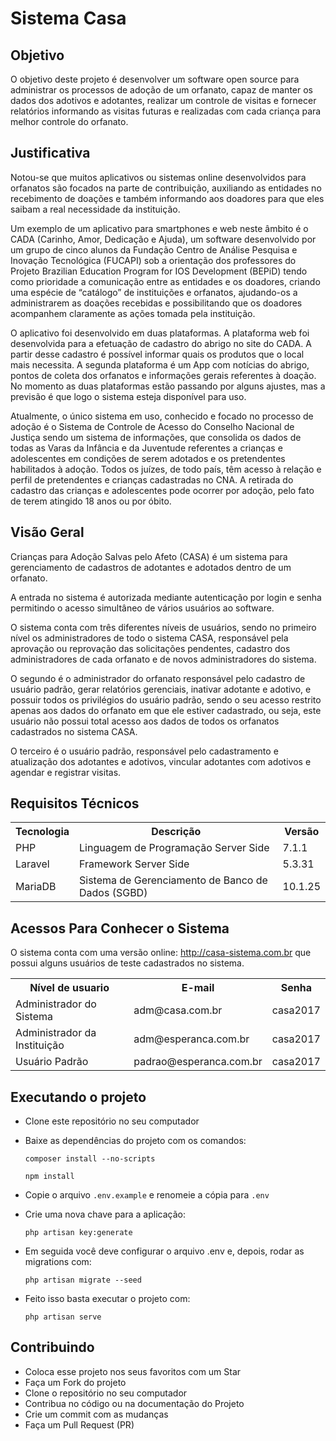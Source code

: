 # Sistema Casa

## Objetivo

O objetivo deste projeto é desenvolver um software open source para administrar os processos de adoção de um orfanato, capaz de manter os dados dos adotivos e adotantes, realizar um controle de visitas e fornecer relatórios informando as visitas futuras e realizadas com cada criança para melhor controle do orfanato.

## Justificativa

Notou-se que muitos aplicativos ou sistemas online desenvolvidos para orfanatos são focados na parte de contribuição, auxiliando as entidades no recebimento de doações e também informando aos doadores para que eles saibam a real necessidade da instituição.

Um exemplo de um aplicativo para smartphones e web neste âmbito é o CADA (Carinho, Amor, Dedicação e Ajuda), um software desenvolvido por um grupo de cinco alunos da  Fundação Centro de Análise Pesquisa e Inovação Tecnológica (FUCAPI) sob a orientação dos professores do Projeto Brazilian Education Program for IOS Development (BEPiD) tendo como prioridade a comunicação entre as entidades e os doadores, criando uma espécie de “catálogo” de instituições e orfanatos, ajudando-os a administrarem as doações recebidas e possibilitando que os doadores acompanhem claramente as ações tomada pela instituição.

O aplicativo foi desenvolvido em duas plataformas. A plataforma web foi desenvolvida para a efetuação de cadastro do abrigo no site do CADA. A partir desse cadastro é possível informar quais os produtos que o local mais necessita. A segunda plataforma é um App com notícias do abrigo, pontos de coleta dos orfanatos e informações gerais referentes à doação. No momento as duas plataformas estão passando por alguns ajustes, mas a previsão é que logo o sistema esteja disponível para uso.

Atualmente, o único sistema em uso, conhecido e focado no processo de adoção é o Sistema de Controle de Acesso do Conselho Nacional de Justiça  sendo um sistema de informações, que consolida os dados de todas as Varas da Infância e da Juventude referentes a crianças e adolescentes em condições de serem adotados e os pretendentes habilitados à adoção.
Todos os juízes, de todo país, têm acesso à relação e perfil de pretendentes e crianças cadastradas no CNA. A retirada do cadastro das crianças e adolescentes pode ocorrer por adoção, pelo fato de terem atingido 18 anos ou por óbito.

## Visão Geral

Crianças para Adoção Salvas pelo Afeto (CASA) é um sistema para gerenciamento de cadastros de adotantes e adotados dentro de um orfanato.

A entrada no sistema é autorizada mediante autenticação por login e senha permitindo o acesso simultâneo de vários usuários ao software.

O sistema conta com três diferentes níveis de usuários, sendo no primeiro nível os administradores de todo o sistema CASA, responsável pela aprovação ou reprovação das solicitações pendentes, cadastro dos administradores de cada orfanato e de novos administradores do sistema.

O segundo é o administrador do orfanato responsável pelo cadastro de usuário padrão, gerar relatórios gerenciais, inativar adotante e adotivo, e possuir todos os privilégios do usuário padrão, sendo o seu acesso restrito apenas aos dados do orfanato em que ele estiver cadastrado, ou seja, este usuário não possui total acesso aos dados de todos os orfanatos cadastrados no sistema CASA.

O terceiro é o usuário padrão, responsável pelo cadastramento e atualização dos adotantes e adotivos, vincular adotantes com adotivos e agendar e registrar visitas.

## Requisitos Técnicos

<table style="width:100%">
  <tr>
    <th>Tecnologia</th>
    <th>Descrição</th>
    <th>Versão</th>
  </tr>
  <tr>
    <td>PHP</td>
    <td>Linguagem de Programação Server Side</td>
    <td>7.1.1</td>
  </tr>
  <tr>
    <td>Laravel</td>
    <td>Framework Server Side</td>
    <td>5.3.31</td>
  </tr>
  <tr>
    <td>MariaDB</td>
    <td>Sistema de Gerenciamento de Banco de Dados (SGBD)</td>
    <td>10.1.25</td>
  </tr>
</table>


## Acessos Para Conhecer o Sistema

O sistema conta com uma versão online: http://casa-sistema.com.br que possui alguns usuários de teste cadastrados no sistema.

<table style="width:100%">
  <tr>
    <th>Nível de usuario</th>
    <th>E-mail</th>
    <th>Senha</th>
  </tr>
  <tr>
    <td>Administrador do Sistema</td>
    <td>adm@casa.com.br</td>
    <td>casa2017</td>
  </tr>
  <tr>
    <td>Administrador da Instituição</td>
    <td>adm@esperanca.com.br</td>
    <td>casa2017</td>
  </tr>
  <tr>
    <td>Usuário Padrão</td>
    <td>padrao@esperanca.com.br</td>
    <td>casa2017 </td>
  </tr>
</table>

## Executando o projeto

- Clone este repositório no seu computador
- Baixe as dependências do projeto com os comandos:

  `composer install --no-scripts`

  `npm install`

- Copie o arquivo `.env.example` e renomeie a cópia para `.env`
- Crie uma nova chave para a aplicação:

  `php artisan key:generate`

- Em seguida você deve configurar o arquivo .env e, depois, rodar as migrations com:

  `php artisan migrate --seed`

- Feito isso basta executar o projeto com:

  `php artisan serve`

## Contribuindo

- Coloca esse projeto nos seus favoritos com um Star
- Faça um Fork do projeto
- Clone o repositório no seu computador
- Contribua no código ou na documentação do Projeto
- Crie um commit com as mudanças
- Faça um Pull Request (PR)
